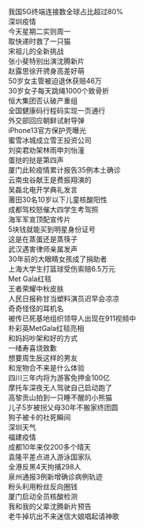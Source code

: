 我国5G终端连接数全球占比超过80%  
深圳疫情  
今天星期二实则周一  
取快递时救了一只猫  
宋祖儿的全新挑战  
张小斐特别出演沈腾新片  
赵露思徐开骋身高差好萌  
50岁女主管被迫退休获赔46万  
30岁女子每天跳绳1000个致骨折  
恒大集团否认破产重组  
全国健康码行程码实现一页通行  
外交部回应朝鲜试射导弹  
iPhone13官方保护壳曝光  
蜜雪冰城成立雪王投资公司  
刘奕君劝架林雨申刘怡潼  
蛋挞的挞是第四声  
厦门此轮疫情累计报告35例本土确诊  
云南虫谷献王是费振翔演的  
吴磊北电开学典礼发言  
莆田30名10岁以下儿童核酸阳性  
成都驾校怒催大四学生考驾照  
海军军宣顶配宣传片  
5块钱就能买到明星身份证号  
这是在蒸蛋还是蒸筷子  
武汉遇害律师亲属发声  
30年前的大眼睛女孩成了捐助者  
上海大学生打篮球受伤索赔6.5万元  
Met Gala红毯  
王者荣耀中秋皮肤  
人民日报称甘当塑料演员迟早会凉凉  
奇奇怪怪的耳机名  
被传已死基地组织领导人出现在911视频中  
朴彩英MetGala红毯亮相  
和妈妈吵架和好的方式  
一绪寿喜烧致歉  
想要周生辰这样的男友  
和宠物合不来是什么体验  
四川三年内将为游客免押金100亿  
摩托车深夜无人驾驶自己启动跑了  
高黎贡山拍到一只睡不醒的小熊猫  
儿子5岁被拐父母30年不搬家终团圆  
狗子被卡的社死瞬间  
深圳天气  
福建疫情  
成都10年来仅200多个晴天  
袁隆平差点进入游泳国家队  
全港反黑4天拘捕298人  
泉州通报3例新增确诊病例轨迹  
粉头利用粉丝反向圈钱  
厦门启动全员核酸检测  
我和我的父辈沈腾新片预告  
老牛掉坑出不来迷信大娘唱起请神歌  
